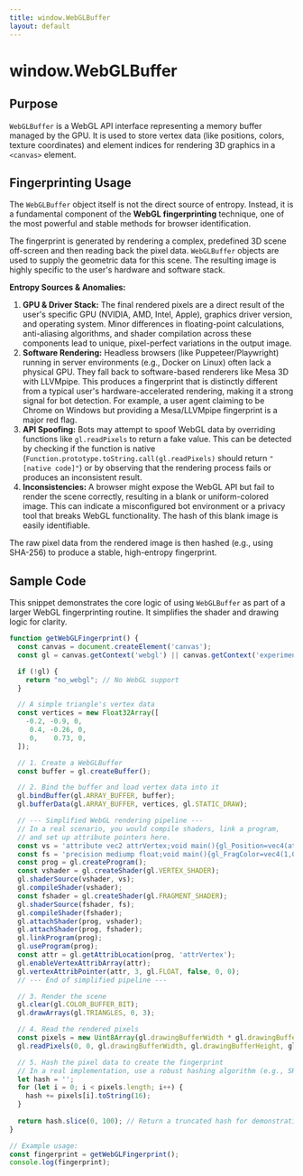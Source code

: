 ```yaml
---
title: window.WebGLBuffer
layout: default
---
```

# window.WebGLBuffer
## Purpose
`WebGLBuffer` is a WebGL API interface representing a memory buffer managed by the GPU. It is used to store vertex data (like positions, colors, texture coordinates) and element indices for rendering 3D graphics in a `<canvas>` element.

## Fingerprinting Usage
The `WebGLBuffer` object itself is not the direct source of entropy. Instead, it is a fundamental component of the **WebGL fingerprinting** technique, one of the most powerful and stable methods for browser identification.

The fingerprint is generated by rendering a complex, predefined 3D scene off-screen and then reading back the pixel data. `WebGLBuffer` objects are used to supply the geometric data for this scene. The resulting image is highly specific to the user's hardware and software stack.

**Entropy Sources & Anomalies:**

1.  **GPU & Driver Stack:** The final rendered pixels are a direct result of the user's specific GPU (NVIDIA, AMD, Intel, Apple), graphics driver version, and operating system. Minor differences in floating-point calculations, anti-aliasing algorithms, and shader compilation across these components lead to unique, pixel-perfect variations in the output image.
2.  **Software Rendering:** Headless browsers (like Puppeteer/Playwright) running in server environments (e.g., Docker on Linux) often lack a physical GPU. They fall back to software-based renderers like Mesa 3D with LLVMpipe. This produces a fingerprint that is distinctly different from a typical user's hardware-accelerated rendering, making it a strong signal for bot detection. For example, a user agent claiming to be Chrome on Windows but providing a Mesa/LLVMpipe fingerprint is a major red flag.
3.  **API Spoofing:** Bots may attempt to spoof WebGL data by overriding functions like `gl.readPixels` to return a fake value. This can be detected by checking if the function is native (`Function.prototype.toString.call(gl.readPixels)` should return `"[native code]"`) or by observing that the rendering process fails or produces an inconsistent result.
4.  **Inconsistencies:** A browser might expose the WebGL API but fail to render the scene correctly, resulting in a blank or uniform-colored image. This can indicate a misconfigured bot environment or a privacy tool that breaks WebGL functionality. The hash of this blank image is easily identifiable.

The raw pixel data from the rendered image is then hashed (e.g., using SHA-256) to produce a stable, high-entropy fingerprint.

## Sample Code
This snippet demonstrates the core logic of using `WebGLBuffer` as part of a larger WebGL fingerprinting routine. It simplifies the shader and drawing logic for clarity.

```javascript
function getWebGLFingerprint() {
  const canvas = document.createElement('canvas');
  const gl = canvas.getContext('webgl') || canvas.getContext('experimental-webgl');

  if (!gl) {
    return "no_webgl"; // No WebGL support
  }

  // A simple triangle's vertex data
  const vertices = new Float32Array([
    -0.2, -0.9, 0,
     0.4, -0.26, 0,
     0,    0.73, 0,
  ]);

  // 1. Create a WebGLBuffer
  const buffer = gl.createBuffer();

  // 2. Bind the buffer and load vertex data into it
  gl.bindBuffer(gl.ARRAY_BUFFER, buffer);
  gl.bufferData(gl.ARRAY_BUFFER, vertices, gl.STATIC_DRAW);

  // --- Simplified WebGL rendering pipeline ---
  // In a real scenario, you would compile shaders, link a program,
  // and set up attribute pointers here.
  const vs = 'attribute vec2 attrVertex;void main(){gl_Position=vec4(attrVertex,0,1);}';
  const fs = 'precision mediump float;void main(){gl_FragColor=vec4(1,0,0,1);}';
  const prog = gl.createProgram();
  const vshader = gl.createShader(gl.VERTEX_SHADER);
  gl.shaderSource(vshader, vs);
  gl.compileShader(vshader);
  const fshader = gl.createShader(gl.FRAGMENT_SHADER);
  gl.shaderSource(fshader, fs);
  gl.compileShader(fshader);
  gl.attachShader(prog, vshader);
  gl.attachShader(prog, fshader);
  gl.linkProgram(prog);
  gl.useProgram(prog);
  const attr = gl.getAttribLocation(prog, 'attrVertex');
  gl.enableVertexAttribArray(attr);
  gl.vertexAttribPointer(attr, 3, gl.FLOAT, false, 0, 0);
  // --- End of simplified pipeline ---

  // 3. Render the scene
  gl.clear(gl.COLOR_BUFFER_BIT);
  gl.drawArrays(gl.TRIANGLES, 0, 3);

  // 4. Read the rendered pixels
  const pixels = new Uint8Array(gl.drawingBufferWidth * gl.drawingBufferHeight * 4);
  gl.readPixels(0, 0, gl.drawingBufferWidth, gl.drawingBufferHeight, gl.RGBA, gl.UNSIGNED_BYTE, pixels);

  // 5. Hash the pixel data to create the fingerprint
  // In a real implementation, use a robust hashing algorithm (e.g., SHA-256)
  let hash = '';
  for (let i = 0; i < pixels.length; i++) {
    hash += pixels[i].toString(16);
  }
  
  return hash.slice(0, 100); // Return a truncated hash for demonstration
}

// Example usage:
const fingerprint = getWebGLFingerprint();
console.log(fingerprint);
```